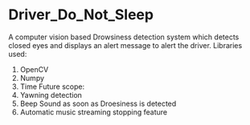 # Driver_Do_Not_Sleep
A computer vision based Drowsiness detection system which detects closed eyes and displays an alert message to alert the driver.
Libraries used:
1. OpenCV
2. Numpy
3. Time
Future scope:
1. Yawning detection 
2. Beep Sound as soon as Droesiness is detected
3. Automatic music streaming stopping feature 
